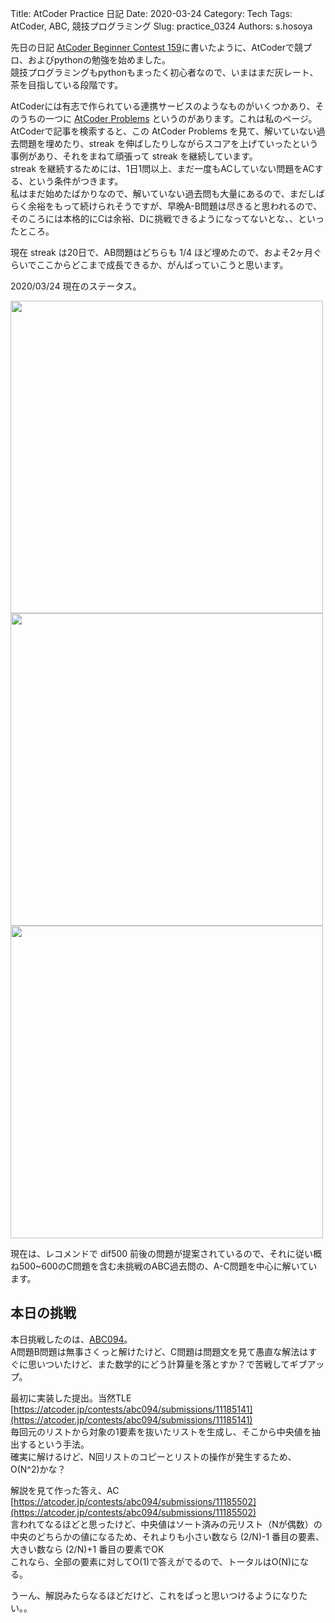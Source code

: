 Title: AtCoder Practice 日記
Date: 2020-03-24
Category: Tech
Tags: AtCoder, ABC, 競技プログラミング
Slug: practice_0324
Authors: s.hosoya

先日の日記
[AtCoder Beginner Contest 159](https://blog.watarinohibi.tokyo/posts/2020/03/22/abc159/)に書いたように、AtCoderで競プロ、およびpythonの勉強を始めました。  
競技プログラミングもpythonもまったく初心者なので、いまはまだ灰レート、茶を目指している段階です。  

AtCoderには有志で作られている連携サービスのようなものがいくつかあり、そのうちの一つに [AtCoder Problems](https://kenkoooo.com/atcoder#/user/hstn) というのがあります。これは私のページ。  
AtCoderで記事を検索すると、この AtCoder Problems を見て、解いていない過去問題を埋めたり、streak を伸ばしたりしながらスコアを上げていったという事例があり、それをまねて頑張って streak を継続しています。  
streak を継続するためには、1日1問以上、まだ一度もACしていない問題をACする、という条件がつきます。  
私はまだ始めたばかりなので、解いていない過去問も大量にあるので、まだしばらく余裕をもって続けられそうですが、早晩A-B問題は尽きると思われるので、そのころには本格的にCは余裕、Dに挑戦できるようになってないとな、、といったところ。

現在 streak は20日で、AB問題はどちらも 1/4 ほど埋めたので、およそ2ヶ月ぐらいでここからどこまで成長できるか、がんばっていこうと思います。

2020/03/24 現在のステータス。

<a target=_blank href="https://blog.watarinohibi.tokyo/images/20200324_acp_stats.png"><img src="https://blog.watarinohibi.tokyo/images/20200324_acp_stats.png" width="500"></a>  
<a target=_blank href="https://blog.watarinohibi.tokyo/images/20200324_acp_de.png"><img src="https://blog.watarinohibi.tokyo/images/20200324_acp_de.png" width="500"></a>  
<a target=_blank href="https://blog.watarinohibi.tokyo/images/20200324_acp_hm.png"><img src="https://blog.watarinohibi.tokyo/images/20200324_acp_hm.png" width="500"></a>  

現在は、レコメンドで dif500 前後の問題が提案されているので、それに従い概ね500~600のC問題を含む未挑戦のABC過去問の、A-C問題を中心に解いています。

## 本日の挑戦

本日挑戦したのは、[ABC094](https://atcoder.jp/contests/abc094)。  
A問題B問題は無事さくっと解けたけど、C問題は問題文を見て愚直な解法はすぐに思いついたけど、また数学的にどう計算量を落とすか？で苦戦してギブアップ。

最初に実装した提出。当然TLE  
[https://atcoder.jp/contests/abc094/submissions/11185141](https://atcoder.jp/contests/abc094/submissions/11185141)  
毎回元のリストから対象の1要素を抜いたリストを生成し、そこから中央値を抽出するという手法。  
確実に解けるけど、N回リストのコピーとリストの操作が発生するため、O(N^2)かな？  

解説を見て作った答え、AC  
[https://atcoder.jp/contests/abc094/submissions/11185502](https://atcoder.jp/contests/abc094/submissions/11185502)  
言われてなるほどと思ったけど、中央値はソート済みの元リスト（Nが偶数）の中央のどちらかの値になるため、それよりも小さい数なら (2/N)-1 番目の要素、大きい数なら (2/N)+1 番目の要素でOK  
これなら、全部の要素に対してO(1)で答えがでるので、トータルはO(N)になる。  

うーん、解説みたらなるほどだけど、これをぱっと思いつけるようになりたい。。  
